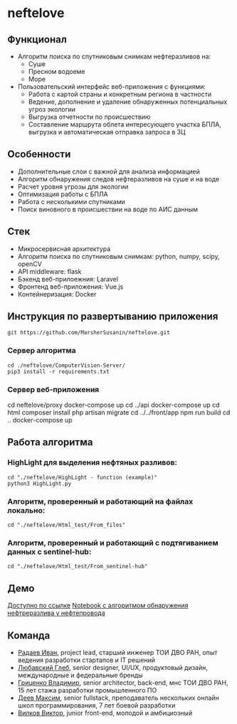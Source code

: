 # neftelove

## Функционал
- Алгоритм поиска по спутниковым снимкам нефтеразливов на:
  - Суше
  - Пресном водоеме
  - Море
- Пользовательский интерфейс веб-приложения с функциями:
  - Работа с картой страны и конкретным региона в частности
  - Ведение, дополнение и удаление обнаруженных потенциальных угроз экологии
  - Выгрузка отчетности по происшествию
  - Составление маршрута облета интересующего участка БПЛА, выгрузка и автоматическая отправка запроса в ЗЦ

## Особенности
- Дополнительные слои с важной для анализа информацией
- Алгоритм обнаружения следов нефтеразливов на суше и на воде
- Расчет уровня угрозы для экологии
- Оптимизация работы с БПЛА
- Работа с несколькими спутниками
- Поиск виновного в происшествии на воде по АИС данным

## Стек
- Микросервисная архитектура
- Алгоритм поиска по спутниковым снимкам: python, numpy, scipy, openCV
- API middleware: flask
- Бэкенд веб-прилоежния: Laravel
- Фронтенд веб-приложения: Vue.js
- Контейнеризация: Docker

## Инструкция по развертыванию приложения

```git https://github.com/MarsherSusanin/neftelove.git```

### Сервер алгоритма

```
cd ./neftelove/ComputerVision-Server/
pip3 install -r requirements.txt
```
### Сервер веб-приложения

cd neftelove/proxy
docker-compose up
cd ../api
docker-compose up
cd html
composer install
php artisan migrate
cd ../../front/app
npm run build
cd ..
docker-compose up

## Работа алгоритма

### HighLight для выделения нефтяных разливов:
```
cd "./neftelove/HighLight - function (example)"
python3 HighLight.py
```

### Алгоритм, проверенный и работающий на файлах локально:
```cd "./neftelove/Html_test/From_files"```

### Алгоритм, проверенный и работающий с подтягиванием данных с sentinel-hub:
```cd "./neftelove/Html_test/From_sentinel-hub"```

## Демо
[Доступно по ссылке](http://neftelove.pena.marketing)
[Notebook с алгоритмом обнаружения нефтреразлива у нефтепровода](https://github.com/MarsherSusanin/neftelove/blob/main/ComputerVision-Server%20(Description%20Notebook)/sentinel-2.ipynb)

## Команда
- [Радаев Иван](https://t.me/MarsherSus), project lead, старший инженер ТОИ ДВО РАН, опыт ведения разработки стартапов и IT решений
- [Любавский Глеб](https://t.me/Liubavskii_Gleb), senior designer, UI/UX, продуктовый дизайн, международные и федеральные бренды
- [Гриценко Владимир](https://t.me/Amiwriter), senior architector, back-end, мнс ТОИ ДВО РАН, 15 лет стажа разработки промышленного ПО
- [Деев Максим](https://t.me/MaksDeev), senior fullstack, преподаватель нескольких онлайн школ программирования, 7 лет боевой разработки
- [Вилков Виктор](https://t.me/moskoviy), junior front-end, молодой и амбициозный 
